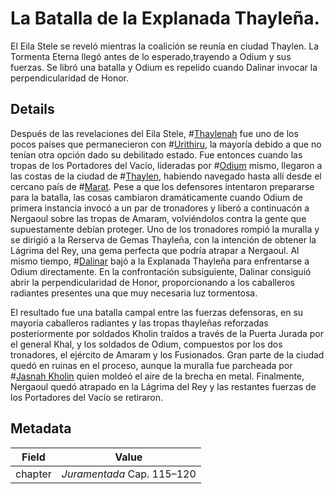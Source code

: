 # La Batalla de la Explanada Thayleña.
El Eila Stele se reveló mientras la coalición se reunía en ciudad Thaylen. La Tormenta Eterna llegó antes de lo esperado,trayendo a Odium y sus fuerzas. Se libró una batalla y Odium es repelido cuando Dalinar invocar la perpendicularidad de Honor. 

## Details
Después de las revelaciones del Eila Stele, #[Thaylenah](locations/thaylenah) fue uno de los pocos países que permanecieron con #[Urithiru](locations/urithiru), la mayoría debido a que no tenían otra opción dado su debilitado estado. Fue entonces cuando las tropas de los Portadores del Vacío, lideradas por #[Odium](characters/odium) mismo, llegaron a las costas de la ciudad de #[Thaylen](locations/thaylen-city), habiendo navegado hasta allí desde el cercano país de #[Marat](locations/marat). Pese a que los defensores intentaron prepararse para la batalla, las cosas cambiaron dramáticamente cuando Odium de primera instancia invocó a un par de tronadores y liberó a continuacón a Nergaoul sobre las tropas de Amaram, volviéndolos contra la gente que supuestamente debían proteger. Uno de los tronadores rompió la muralla y se dirigió a la Rerserva de Gemas Thayleña, con la intención de obtener la Lágrima del Rey, una gema perfecta que podría atrapar a Nergaoul. Al mismo tiempo, #[Dalinar](characters/dalinar) bajó a la Explanada Thayleña para enfrentarse a Odium directamente. En la confrontación subsiguiente, Dalinar consiguió abrir la perpendicularidad de Honor, proporcionando a los caballeros radiantes presentes una que muy necesaria luz tormentosa. 

El resultado fue una batalla campal entre las fuerzas defensoras, en su mayoría caballeros radiantes y las tropas thayleñas reforzadas posteriormente por soldados Kholin traídos a través de la Puerta Jurada por el general Khal, y los soldados de Odium, compuestos por los dos tronadores, el ejército de Amaram y los Fusionados. Gran parte de la ciudad quedó en ruinas en el proceso, aunque la muralla fue parcheada por #[Jasnah Kholin](characters/jasnah) quien moldeó el aire de la brecha en metal. Finalmente, Nergaoul quedó atrapado en la Lágrima del Rey y las restantes fuerzas de los Portadores del Vacío se retiraron. 

## Metadata
| Field | Value |
| ----- | ----- |
| chapter | *Juramentada* Cap. 115–120 |
